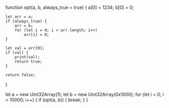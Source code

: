 
function opt(a, b, always_true = true) {
    a[0] = 1234;
    b[0] = 0;

    let arr = a;
    if (always_true) {
        arr = b;
        for (let i = 0; i < arr.length; i++)
            arr[i] = 0;
    }

    let val = arr[0];
    if (val) {
        print(val);  
        return true;
    }

    return false;
}

let a = new Uint32Array(1);
let b = new Uint32Array(0x1000);
for (let i = 0; i < 10000; i++) {
    if (opt(a, b)) {
        break;
    }
}
